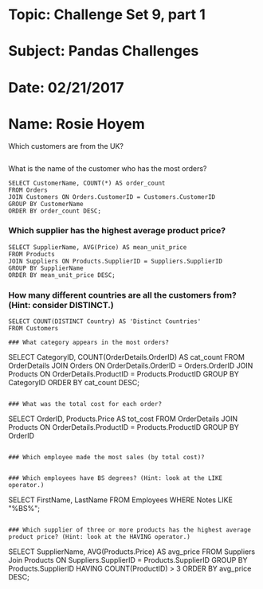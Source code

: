 # Topic:        Challenge Set 9, part 1
# Subject:      Pandas Challenges
# Date:         02/21/2017
# Name:         Rosie Hoyem

Which customers are from the UK?
```

```

What is the name of the customer who has the most orders?
```
SELECT CustomerName, COUNT(*) AS order_count
FROM Orders
JOIN Customers ON Orders.CustomerID = Customers.CustomerID
GROUP BY CustomerName
ORDER BY order_count DESC;
```

### Which supplier has the highest average product price?
```
SELECT SupplierName, AVG(Price) AS mean_unit_price
FROM Products
JOIN Suppliers ON Products.SupplierID = Suppliers.SupplierID
GROUP BY SupplierName
ORDER BY mean_unit_price DESC;
```

### How many different countries are all the customers from? (Hint: consider DISTINCT.)
```
SELECT COUNT(DISTINCT Country) AS 'Distinct Countries'
FROM Customers

### What category appears in the most orders?
```
SELECT CategoryID, COUNT(OrderDetails.OrderID) AS cat_count
FROM OrderDetails
JOIN Orders ON OrderDetails.OrderID = Orders.OrderID
JOIN Products ON OrderDetails.ProductID = Products.ProductID
GROUP BY CategoryID
ORDER BY cat_count DESC;
```

### What was the total cost for each order?
```
SELECT OrderID, Products.Price AS tot_cost
FROM OrderDetails
JOIN Products ON OrderDetails.ProductID = Products.ProductID
GROUP BY OrderID
```

### Which employee made the most sales (by total cost)?
```

```

### Which employees have BS degrees? (Hint: look at the LIKE operator.)
```
SELECT FirstName, LastName
FROM Employees
WHERE Notes LIKE "%BS%";
```

### Which supplier of three or more products has the highest average product price? (Hint: look at the HAVING operator.)
```
SELECT SupplierName, AVG(Products.Price) AS avg_price
FROM Suppliers
Join Products ON Suppliers.SupplierID = Products.SupplierID
GROUP BY Products.SupplierID
HAVING COUNT(ProductID) > 3
ORDER BY avg_price DESC;
```
